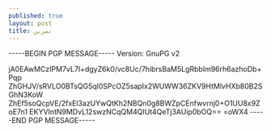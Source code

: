 ```yaml
---
published: true
layout: post
title: تمرین
---
```


-----BEGIN PGP MESSAGE-----
Version: GnuPG v2

jA0EAwMCzIPM7vL7I+dgyZ6k0/vc8Uc/7hibrsBaM5LgRbbIm96rh6azhoDb+Pqp
ZhGHJV/sRVLO0BTsQG5ql0SPcOZ5sapIx2WUWW36ZKV9HtMlvHXb80B2SGhN3KoW
ZhEf5soQcpVE/2fxEl3azUYwQtKh2NBQn0g8BWZpCEnfwvrnj0+O1UU8x9ZoE7n1
EKYVIntN9MDvL12swzNCqQM4QIUt4QeTj3AUip0bOQ==
=oWX4
-----END PGP MESSAGE-----
